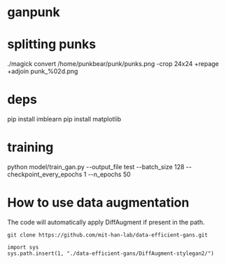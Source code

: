 # ganpunk

# splitting punks

./magick convert /home/punkbear/punk/punks.png -crop 24x24  +repage  +adjoin  punk_%02d.png

# deps

pip install imblearn
pip install matplotlib

# training

python model/train_gan.py --output_file test --batch_size 128 --checkpoint_every_epochs 1 --n_epochs 50

# How to use data augmentation

The code will automatically apply DiffAugment if present in the path.

```
git clone https://github.com/mit-han-lab/data-efficient-gans.git
```

```
import sys
sys.path.insert(1, "./data-efficient-gans/DiffAugment-stylegan2/")
```


